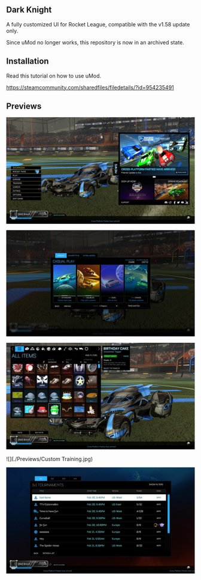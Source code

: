 ## Dark Knight

A fully customized UI for Rocket League, compatible with the v1.58 update only.

Since uMod no longer works, this repository is now in an archived state.

## Installation

Read this tutorial on how to use uMod.

https://steamcommunity.com/sharedfiles/filedetails/?id=954235491


## Previews

![](./Previews/Main_Menu.jpg)

![](./Previews/Casual.jpg)

![](./Previews/Inventory.jpg)

![](./Previews/Custom Training.jpg)

![](./Previews/Tournaments.jpg)